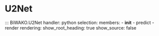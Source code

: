 # U2Net

::: BiWAKO.U2Net
    handler: python
    selection:
        members:
            - __init__
            - predict
            - render
    rendering:
        show_root_heading: true
        show_source: false
